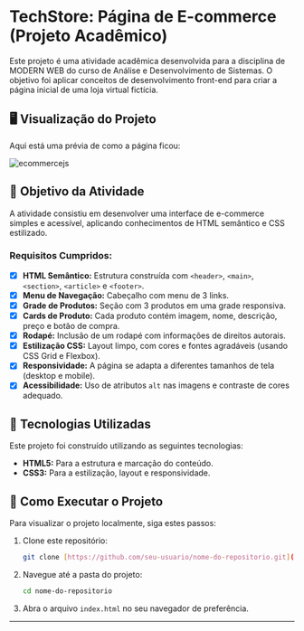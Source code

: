 #  TechStore: Página de E-commerce (Projeto Acadêmico)

Este projeto é uma atividade acadêmica desenvolvida para a disciplina de MODERN WEB do curso de Análise e Desenvolvimento de Sistemas. O objetivo foi aplicar conceitos de desenvolvimento front-end para criar a página inicial de uma loja virtual fictícia.

## 🖥️ Visualização do Projeto

Aqui está uma prévia de como a página ficou:

![ecommercejs](https://github.com/user-attachments/assets/039848ba-eecb-4079-8365-90abb364d3d8)

## 🎯 Objetivo da Atividade

A atividade consistiu em desenvolver uma interface de e-commerce simples e acessível, aplicando conhecimentos de HTML semântico e CSS estilizado.

### Requisitos Cumpridos:
- [x] **HTML Semântico:** Estrutura construída com `<header>`, `<main>`, `<section>`, `<article>` e `<footer>`.
- [x] **Menu de Navegação:** Cabeçalho com menu de 3 links.
- [x] **Grade de Produtos:** Seção com 3 produtos em uma grade responsiva.
- [x] **Cards de Produto:** Cada produto contém imagem, nome, descrição, preço e botão de compra.
- [x] **Rodapé:** Inclusão de um rodapé com informações de direitos autorais.
- [x] **Estilização CSS:** Layout limpo, com cores e fontes agradáveis (usando CSS Grid e Flexbox).
- [x] **Responsividade:** A página se adapta a diferentes tamanhos de tela (desktop e mobile).
- [x] **Acessibilidade:** Uso de atributos `alt` nas imagens e contraste de cores adequado.

## 🚀 Tecnologias Utilizadas

Este projeto foi construído utilizando as seguintes tecnologias:

* **HTML5:** Para a estrutura e marcação do conteúdo.
* **CSS3:** Para a estilização, layout e responsividade.

## 🏃 Como Executar o Projeto

Para visualizar o projeto localmente, siga estes passos:

1.  Clone este repositório:
    ```bash
    git clone [https://github.com/seu-usuario/nome-do-repositorio.git](https://github.com/seu-usuario/nome-do-repositorio.git)
    ```
2.  Navegue até a pasta do projeto:
    ```bash
    cd nome-do-repositorio
    ```
3.  Abra o arquivo `index.html` no seu navegador de preferência.

---
